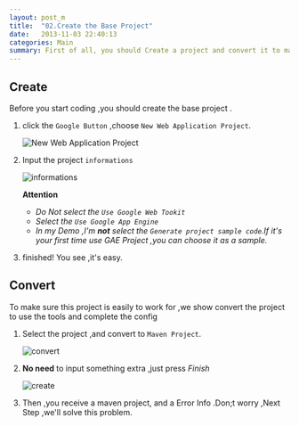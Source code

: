 ```yaml
---
layout: post_m
title:  "02.Create the Base Project"
date:   2013-11-03 22:40:13
categories: Main
summary: First of all, you should Create a project and convert it to make it to work.
---
```


## Create 

Before you start coding ,you should create the base project .

1. click the `Google Button` ,choose  `New Web Application Project`.

    ![New Web Application Project][new_project]

2. Input the project `informations`

    ![informations][]

    **Attention**

    * _Do Not select the `Use Google Web Tookit`_
    * _Select the `Use Google App Engine`_
    * _In my Demo ,I'm **not** select the `Generate project sample code`.If it's your first time use GAE Project ,you can choose it as a sample._

3. finished! You see ,it's easy.

## Convert

To make sure this project is easily to work for ,we show convert the project to use the tools and complete the config

1. Select the project ,and convert to `Maven Project`.

	![convert][]

2. **No need** to input something extra ,just press *Finish*

	![create][]

3. Then ,you receive a maven project, and a Error Info .Don;t worry ,Next Step ,we'll solve this problem.



[new_project]:{{site.graphs}}/gae/new_project.jpg
[informations]:{{site.graphs}}/gae/informations.jpg
[convert]:{{site.graphs}}/gae/convert.jpg
[create]:{{site.graphs}}/gae/create.jpg